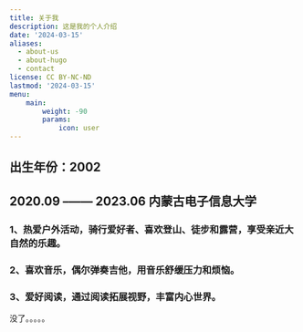 ```yaml
---
title: 关于我
description: 这是我的个人介绍
date: '2024-03-15'
aliases:
  - about-us
  - about-hugo
  - contact
license: CC BY-NC-ND
lastmod: '2024-03-15'
menu:
    main: 
        weight: -90
        params:
            icon: user
---
```


## 出生年份：2002

## 2020.09  –——  2023.06	内蒙古电子信息大学

### 1、热爱户外活动，骑行爱好者、喜欢登山、徒步和露营，享受亲近大自然的乐趣。

### 2、喜欢音乐，偶尔弹奏吉他，用音乐舒缓压力和烦恼。

### 3、爱好阅读，通过阅读拓展视野，丰富内心世界。

没了。。。。。